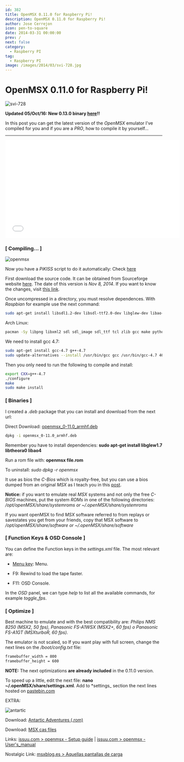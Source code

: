 ```yaml
---
id: 382
title: OpenMSX 0.11.0 for Raspberry Pi!
description: OpenMSX 0.11.0 for Raspberry Pi!
author: Jose Cerrejon
icon: pen-to-square
date: 2014-03-31 00:00:00
prev: /
next: false
category:
  - Raspberry PI
tag:
  - Raspberry PI
image: /images/2014/03/svi-728.jpg
---
```


# OpenMSX 0.11.0 for Raspberry Pi!

![svi-728](/images/2014/03/svi-728.jpg)

**Updated 05/Oct/16: New 0.13.0 binary [here](/post.php?id=748)!!**

In this post you can get the latest version of the  *OpenMSX* emulator I've compiled for you and if you are a *PRO*, how to compile it by yourself...

- - -
<iframe width="560" height="315" src="//www.youtube.com/embed/A4CcJX2AqvA" frameborder="0" allowfullscreen></iframe>

### [ Compiling... ]

![openmsx](/images/2014/03/compiling_openmsx.jpg)

Now you have a *PiKISS* script to do it automatically: Check [here](https://raw.githubusercontent.com/jmcerrejon/PiKISS/master/scripts/emus/msx.sh)

First download the source code. It can be obtained from Sourceforge website [here](http://downloads.sourceforge.net/openmsx/openmsx-0.10.0.tar.gz). The date of this version is *Nov 8, 2014*. If you want to know the changes, visit [this link](http://sourceforge.net/projects/openmsx/files/openmsx/0.11.0/).

Once uncompressed in a directory, you must resolve dependences. With *Raspbian* for example use the next command:

```bash
sudo apt-get install libsdl1.2-dev libsdl-ttf2.0-dev libglew-dev libao-dev libogg-dev libtheora-dev libxml2-dev libvorbis-dev tcl-dev
```

Arch Linux:
```bash
pacman -Sy libpng libxml2 sdl sdl_image sdl_ttf tcl zlib gcc make python-2
```

We need to install gcc 4.7:

```bash
sudo apt-get install gcc-4.7 g++-4.7
sudo update-alternatives --install /usr/bin/gcc gcc /usr/bin/gcc-4.7 40 --slave /usr/bin/g++ g++ /usr/bin/g++-4.7
```

Then you only need to run the following to compile and install:

```bash
export CXX=g++-4.7
./configure
make
sudo make install
```

### [ Binaries ]

I created a *.deb* package  that you can install and download from the next url:

Direct Download: [openmsx_0-11.0_armhf.deb](/res/openmsx_0-11.0_armhf.deb)

```bash
dpkg -i openmsx_0-11.0_armhf.deb
```

Remember you have to install dependencies: **sudo apt-get install libglew1.7 libtheora0 libao4**

Run a rom file with: **openmsx file.rom**

To uninstall: *sudo dpkg -r openmsx*

It use as bios the *C-Bios* which is royalty-free, but you can use a bios dumped from an original *MSX* as I teach you in this [post](/post.php?id=64).

**Notice:** if you want to emulate real *MSX* systems and not only the free *C-BIOS* machines, put the system *ROMs* in one of the following directories: */opt/openMSX/share/systemroms or ~/.openMSX/share/systemroms*

If you want openMSX to find *MSX* software referred to from replays or savestates you get from your friends, copy that MSX software to */opt/openMSX/share/software or ~/.openMSX/share/software*

### [ Function Keys & OSD Console ]

You can define the Function keys in the *settings.xml* file. The most relevant are:

* [Menu key](http://en.wikipedia.org/wiki/Menu_key): Menu.

* F9: Rewind to load the tape faster.

* F11: OSD Console.

In the *OSD* panel, we can type *help* to list all the available commands, for example *toggle_fps*.

### [ Optimize ]

Best machine to emulate and with the best compatibility are: *Philips NMS 8250 (MSX2, 50 fps), Panasonic FS-A1WSX (MSX2+, 60 fps) o Panasonic FS-A1GT (MSXturboR, 60 fps)*.

The emulator is not scaled, so If you want play with full screen, change the next lines on the */boot/config.txt* file:

```bash
framebuffer_width = 800
framebuffer_height = 600
```

**NOTE:** The next optimizations **are already included** in the 0.11.0 version.

To speed up a little, edit the next file: **nano ~/.openMSX/share/settings.xml**. Add to *settings_ section the next lines hosted on [pastebin.com](http://pastebin.com/uk0T0Gk8)

EXTRA:

![antartic](/images/2014/03/antartic.jpg)

Download: [Antartic Adventures (.rom)](/res/antartic.zip)

Download: [MSX cas files](http://msxcas.webcindario.com)

Links: [issuu.com > openmsx - Setup guide](http://issuu.com/paulovolkova/docs/openmsx_-_setup_guide) | [issuu.com > openmsx - User's_manual](http://issuu.com/paulovolkova/docs/openmsx_-_user_s_manual)

Nostalgic Link: [msxblog.es > Aquellas pantallas de carga](http://www.msxblog.es/aquellas-pantallas-de-carga/)